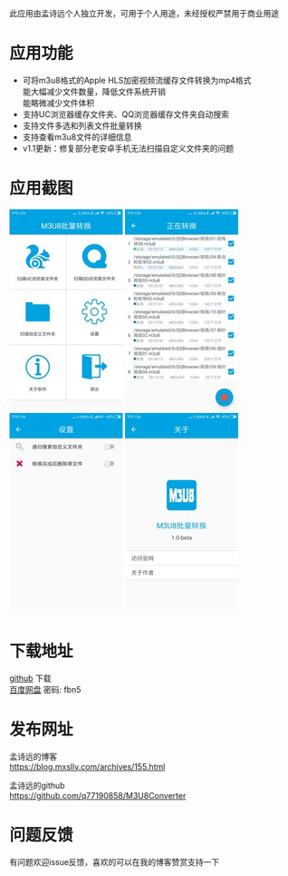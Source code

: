 此应用由孟诗远个人独立开发，可用于个人用途，未经授权严禁用于商业用途

# 应用功能
* 可将m3u8格式的Apple HLS加密视频流缓存文件转换为mp4格式  
    能大幅减少文件数量，降低文件系统开销  
    能略微减少文件体积
* 支持UC浏览器缓存文件夹、QQ浏览器缓存文件夹自动搜索
* 支持文件多选和列表文件批量转换
* 支持查看m3u8文件的详细信息
* v1.1更新：修复部分老安卓手机无法扫描自定义文件夹的问题

# 应用截图

![main_page.jpeg][1]  ![scan_convert_page.jpeg][2]  ![setting_page.jpeg][3]  ![about_page.jpeg][4]

# 下载地址  
[github](https://raw.githubusercontent.com/q77190858/M3U8Converter/master/M3U8%E6%89%B9%E9%87%8F%E8%BD%AC%E6%8D%A2.apk)  下载  
[百度网盘](https://pan.baidu.com/s/1ljS-_LM5ZnGNPi-J8L9_lg)  密码: fbn5

# 发布网址

孟诗远的博客  
https://blog.mxslly.com/archives/155.html  

孟诗远的github  
https://github.com/q77190858/M3U8Converter

# 问题反馈

有问题欢迎issue反馈，喜欢的可以在我的博客赞赏支持一下

  [1]: main_page.jpeg
  [2]: scan_convert_page.jpeg
  [3]: setting_page.jpeg
  [4]: about_page.jpeg
